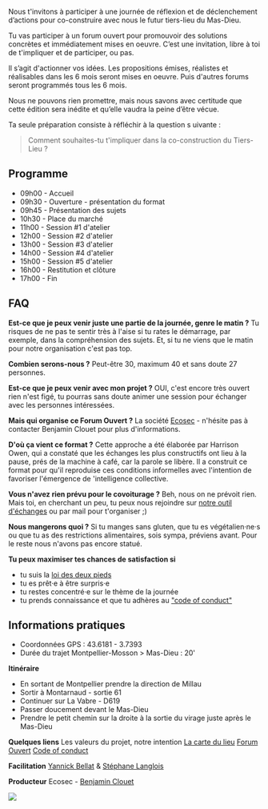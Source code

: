 Nous t'invitons à participer à une journée de réflexion et de déclenchement d’actions pour co-construire avec nous le futur tiers-lieu du Mas-Dieu.

Tu vas participer à un forum ouvert pour promouvoir des solutions concrètes et immédiatement mises en
oeuvre. C’est une invitation, libre à toi de t'impliquer et de participer, ou pas.
  
Il s’agit d'actionner vos idées. Les propositions émises, réalistes et réalisables dans les 6 mois seront mises en oeuvre.   Puis d'autres forums seront programmés tous les 6 mois.  
  
Nous ne pouvons rien promettre, mais nous savons avec certitude que cette édition sera inédite et qu’elle vaudra la peine d’être vécue.  
  
Ta seule préparation consiste à réfléchir à la question s
uivante :  
  
> Comment souhaites-tu t'impliquer dans la co-construction du Tiers-Lieu ?

## Programme

* 09h00 - Accueil
* 09h30 - Ouverture - présentation du format
* 09h45 - Présentation des sujets
* 10h30 - Place du marché
* 11h00 - Session #1 d'atelier
* 12h00 - Session #2 d'atelier
* 13h00 - Session #3 d'atelier
* 14h00 - Session #4 d'atelier
* 15h00 - Session #5 d'atelier
* 16h00 - Restitution et clôture
* 17h00 - Fin

## FAQ

**Est-ce que je peux venir juste une partie de la journée, genre le matin ?**
Tu risques de ne pas te sentir très à l'aise si tu rates le démarrage, par exemple, dans la compréhension des sujets.
Et, si tu ne viens que le matin pour notre organisation c'est pas top.

**Combien serons-nous ?**
Peut-être 30, maximum 40 et sans doute 27 personnes.

**Est-ce que je peux venir avec mon projet ?**
OUI, c'est encore très ouvert rien n'est figé, tu pourras sans doute animer une session pour échanger avec les personnes intéressées.

**Mais qui organise ce Forum Ouvert ?**
La société [Ecosec](http://ecosec.fr) - n'hésite pas à contacter Benjamin Clouet pour plus d'informations.

**D'où ça vient ce format ?**
Cette approche a été élaborée par Harrison Owen, qui a constaté que les échanges les plus constructifs ont lieu à la pause, prés de la machine à café, car la parole se libère. Il a construit ce format pour qu'il reproduise ces conditions informelles avec l'intention de favoriser l'émergence de 'intelligence collective.  

**Vous n'avez rien prévu pour le covoiturage ?**
Beh, nous on ne prévoit rien. Mais toi, en cherchant un peu, tu peux nous rejoindre sur [notre outil d'échanges](https://mas-dieu.slack.com/messages/CBPGQ5BJ5) ou par mail pour t'organiser ;)  
  
**Nous mangerons quoi ?**
Si tu manges sans gluten, que tu es végétalien·ne·s ou que tu as des restrictions alimentaires, sois sympa, préviens avant. Pour le reste nous n'avons pas encore statué.  

**Tu peux maximiser tes chances de satisfaction si**
* tu suis la [loi des deux pieds](http://en.wikipedia.org/wiki/Open_Space_Technology#Law_of_two_feet)
* tu es prêt·e à être surpris·e    
* tu restes concentré·e sur le thème de la journée
* tu prends connaissance et que tu adhères au ["code of conduct"]()

## Informations pratiques
* Coordonnées GPS : 43.6181 - 3.7393
* Durée du trajet Montpellier-Mosson > Mas-Dieu : 20'

**Itinéraire**
* En sortant de Montpellier prendre la direction de Millau  
* Sortir à Montarnaud - sortie 61
* Continuer sur La Vabre - D619  
* Passer doucement devant le Mas-Dieu
* Prendre le petit chemin sur la droite à la sortie du virage juste après le Mas-Dieu

**Quelques liens**
Les valeurs du projet, notre intention
[La carte du lieu](https://umap.openstreetmap.fr/fr/map/tiers-lieu-du-mas-dieu_234160)
[Forum Ouvert](https://fr.wikipedia.org/wiki/M%C3%A9thodologie_Forum_Ouvert)
[Code of conduct](http://www.daktary.com/#pointbar/pntbr/blob/master/coc.md)

**Facilitation**
[Yannick Bellat](mailto:yannick.belat@gmail.com) & [Stéphane Langlois](mailto:stephane.langlois@scopyleft.fr)

**Producteur**
Ecosec - [Benjamin Clouet](b.clouet@ecosec.fr)

![](https://framapic.org/JOQZ6Kj4fnov/0cPa8pIrd4Vk)

